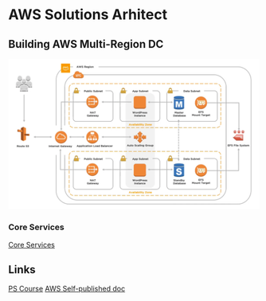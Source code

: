 # AWS Solutions Arhitect

## Building AWS Multi-Region DC  

![AWS Diagram](/images/diagram.png)

### Core Services

[Core Services](./core-services.md)

## Links

[PS Course](https://app.pluralsight.com/course-player?clipId=1356f588-e556-4205-9b19-8af96865ae8e)
[AWS Self-published doc](https://aws.amazon.com/architecture/well-architected/)